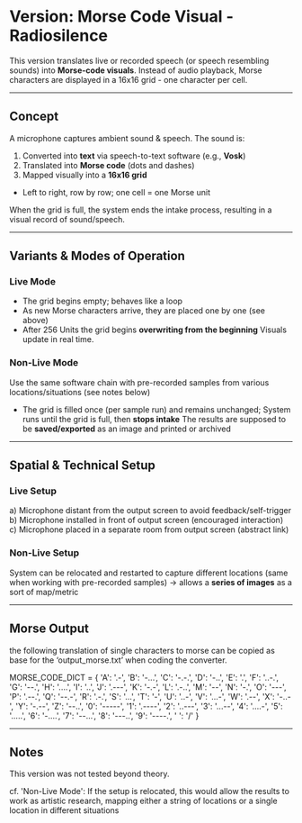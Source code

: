 # Version: Morse Code Visual - Radiosilence

This version translates live or recorded speech (or speech resembling sounds) into **Morse-code visuals**.
Instead of audio playback, Morse characters are displayed in a 16x16 grid - one character per cell.

---

## Concept
A microphone captures ambient sound & speech.
The sound is: 
1. Converted into **text** via speech-to-text software (e.g., **Vosk**)
2. Translated into **Morse code** (dots and dashes)
3. Mapped visually into a **16x16 grid**
  - Left to right, row by row; one cell = one Morse unit
    
When the grid is full, the system ends the intake process, resulting in a visual record of sound/speech.

---

## Variants & Modes of Operation
### Live Mode
- The grid begins empty; behaves like a loop
- As new Morse characters arrive, they are placed one by one (see above)
- After 256 Units the grid begins **overwriting from the beginning**
Visuals update in real time.

### Non-Live Mode
Use the same software chain with pre-recorded samples from various locations/situations (see notes below)
- The grid is filled once (per sample run) and remains unchanged; System runs until the grid is full, then **stops intake**
The results are supposed to be **saved/exported** as an image and printed or archived

---

## Spatial & Technical Setup 
### Live Setup
a) Microphone distant from the output screen to avoid feedback/self-trigger
b) Microphone installed in front of output screen (encouraged interaction)
c) Microphone placed in a separate room from output screen (abstract link)

### Non-Live Setup
System can be relocated and restarted to capture different locations (same when working with pre-recorded samples)
-> allows a **series of images** as a sort of map/metric

---

## Morse Output
the following translation of single characters to morse can be copied as base for the ‘output_morse.txt’ when coding the converter. 

MORSE_CODE_DICT = {
    'A': '.-', 'B': '-...', 'C': '-.-.', 'D': '-..', 'E': '.', 
    'F': '..-.', 'G': '--.', 'H': '....', 'I': '..', 'J': '.---', 
    'K': '-.-', 'L': '.-..', 'M': '--', 'N': '-.', 'O': '---', 
    'P': '.--.', 'Q': '--.-', 'R': '.-.', 'S': '...', 'T': '-', 
    'U': '..-', 'V': '...-', 'W': '.--', 'X': '-..-', 'Y': '-.--', 
    'Z': '--..',
    '0': '-----', '1': '.----', '2': '..---', '3': '...--', 
    '4': '....-', '5': '.....', '6': '-....', '7': '--...', 
    '8': '---..', '9': '----.',
    ' ': '/' 
}

---

## Notes
This version was not tested beyond theory. 

cf. 'Non-Live Mode': If the setup is relocated, this would allow the results to work as artistic research, mapping either a string of locations or a single location in different situations

